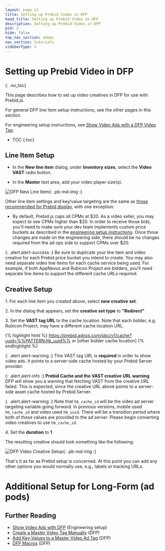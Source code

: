 ```yaml
---
layout: page_v2
title: Setting up Prebid Video in DFP
head_title: Setting up Prebid Video in DFP
description: Setting up Prebid Video in DFP
pid: 3
hide: false
top_nav_section: adops
nav_section: tutorials
sidebarType: 3
---
```




# Setting up Prebid Video in DFP
{: .no_toc}

This page describes how to set up video creatives in DFP for use with Prebid.js.

For general DFP line item setup instructions, see the other pages in this section.

For engineering setup instructions, see
[Show Video Ads with a DFP Video Tag]({{site.baseurl}}/dev-docs/show-video-with-a-dfp-video-tag.html).

* TOC
{:toc}

## Line Item Setup

- In the **New line item** dialog, under **Inventory sizes**, select the **Video VAST** radio button.

- In the **Master** text area, add your video player size(s).

![DFP New Line Item]({{site.baseurl}}/assets/images/ad-ops/dfp-creative-setup/dfp-creative-setup-03.png){: .pb-md-img :}

Other line item settings and key/value targeting are the same as [those recommended for Prebid display]({{site.baseurl}}/adops/step-by-step.html#step-1-add-a-line-item), with one exception:

+ By default, Prebid.js caps all CPMs at $20.  As a video seller, you may expect to see CPMs higher than $20.  In order to receive those bids, you'll need to make sure your dev team implements custom price buckets as described in the [engineering setup instructions]({{site.baseurl}}/dev-docs/show-video-with-a-dfp-video-tag.html).  Once those changes are made on the engineering side, there should be no changes required from the ad ops side to support CPMs over $20.

{: .alert.alert-success :}
Be sure to duplicate your line item and video creative for each Prebid price bucket you intend to create. You may also need separate video line items for each cache service being used. For example, if both AppNexus and Rubicon Project are bidders, you'll need separate line items to support the different cache URLs required.

## Creative Setup

1\. For each line item you created above, select **new creative set**.

2\. In the dialog that appears, set the **creative set type** to **"Redirect"**

3\. Set the **VAST tag URL** to the cache location. Note that each bidder, e.g. Rubicon Project, may have a different cache location URL.

{% highlight html %}
   https://prebid.adnxs.com/pbc/v1/cache?uuid=%%PATTERN:hb_uuid%%
or
   [other bidder cache location]
{% endhighlight %}

   {: .alert.alert-warning :}
   This VAST tag URL is **required** in order to show video ads.  It points to
   a server-side cache hosted by your Prebid Server provider.

   {: .alert.alert-info :}
   **Prebid Cache and the VAST creative URL warning**  
   DFP will show you a warning that fetching VAST from the creative
   URL failed.  This is expected, since the creative URL above points
   to a server-side asset cache hosted by Prebid Server.

   {: .alert.alert-warning :}
   Note that `hb_cache_id` will be the video ad server targeting variable going forward.
   In previous versions, mobile used `hb_cache_id` and video used `hb_uuid`. There will be a
   transition period where both of these values are provided to the ad server.
   Please begin converting video creatives to use `hb_cache_id`.

4\. Set the **duration** to **1**

The resulting creative should look something like the following:

![DFP Video Creative Setup]({{site.baseurl}}/assets/images/ad-ops/dfp-creative-setup/dfp-creative-setup-04.png){: .pb-md-img :}

That's it as far as Prebid setup is concerned.  At this point you can add any other options you would normally use, e.g., labels or tracking URLs.

# Additional Setup for Long-Form (ad pods)

## Further Reading

+ [Show Video Ads with DFP]({{site.baseurl}}/dev-docs/show-video-with-a-dfp-video-tag.html) (Engineering setup)
+ [Create a Master Video Tag Manually](https://support.google.com/dfp_premium/answer/1068325?hl=en&ref_topic=2480647) (DFP)
+ [Add Key-Values to a Master Video Ad Tag](https://support.google.com/dfp_premium/answer/1080597) (DFP)
+ [DFP Macros](https://support.google.com/dfp_premium/answer/1242718) (DFP)

